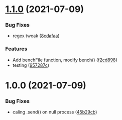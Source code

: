 # [1.1.0](https://github.com/AcroMedia/sloth/compare/v1.0.0...v1.1.0) (2021-07-09)


### Bug Fixes

* regex tweak ([8cdafaa](https://github.com/AcroMedia/sloth/commit/8cdafaa26f08078f8cc9cfd752fdc0d4877ba3ca))


### Features

* Add benchFile function, modify bench() ([f2cd898](https://github.com/AcroMedia/sloth/commit/f2cd89878e8eee1bc66749f69bf846c73cbccbe5))
* testing ([957287c](https://github.com/AcroMedia/sloth/commit/957287ce41d5266c9eea05a192ca9170d1f790a1))

# 1.0.0 (2021-07-09)


### Bug Fixes

* caling .send() on null process ([45b29cb](https://github.com/AcroMedia/sloth/commit/45b29cb7be828d8e0a6f1f5c79a7b3f1ba50fe98))
